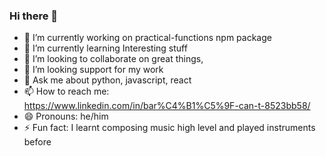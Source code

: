 ### Hi there 👋

- 🔭 I’m currently working on practical-functions npm package
- 🌱 I’m currently learning Interesting stuff
- 👯 I’m looking to collaborate on great things,
- 🤔 I’m looking support for my work
- 💬 Ask me about python, javascript, react
- 📫 How to reach me: https://www.linkedin.com/in/bar%C4%B1%C5%9F-can-t-8523bb58/
- 😄 Pronouns: he/him
- ⚡ Fun fact: I learnt composing music high level and played instruments before

